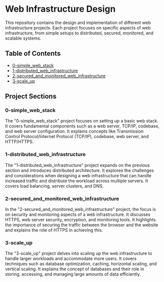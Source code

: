 # Web Infrastructure Design

This repository contains the design and implementation of different web infrastructure projects. Each project focuses on specific aspects of web infrastructure, from simple setups to distributed, secured, monitored, and scalable systems.

## Table of Contents

- [0-simple_web_stack](./0-simple_web_stack)
- [1-distributed_web_infrastructure](./1-distributed_web_infrastructure)
- [2-secured_and_monitored_web_infrastructure](./2-secured_and_monitored_web_infrastructure)
- [3-scale_up](./3-scale_up)

## Project Sections

### 0-simple_web_stack

The "0-simple_web_stack" project focuses on setting up a basic web stack. It covers fundamental components such as a web server, TCP/IP, codebase, and web server configuration. It explains concepts like Transmission Control Protocol/Internet Protocol (TCP/IP), codebase, web server, and HTTP/HTTPS.

### 1-distributed_web_infrastructure

The "1-distributed_web_infrastructure" project expands on the previous section and introduces distributed architecture. It explores the challenges and considerations when designing a web infrastructure that can handle increased traffic and distribute the workload across multiple servers. It covers load balancing, server clusters, and DNS.

### 2-secured_and_monitored_web_infrastructure

In the "2-secured_and_monitored_web_infrastructure" project, the focus is on security and monitoring aspects of a web infrastructure. It discusses HTTPS, web server security, encryption, and monitoring tools. It highlights the importance of securing the traffic between the browser and the website and explains the role of HTTPS in achieving this.

### 3-scale_up

The "3-scale_up" project delves into scaling up the web infrastructure to handle larger workloads and accommodate more users. It covers techniques such as database optimization, caching, horizontal scaling, and vertical scaling. It explains the concept of databases and their role in storing, accessing, and managing large amounts of data efficiently.

